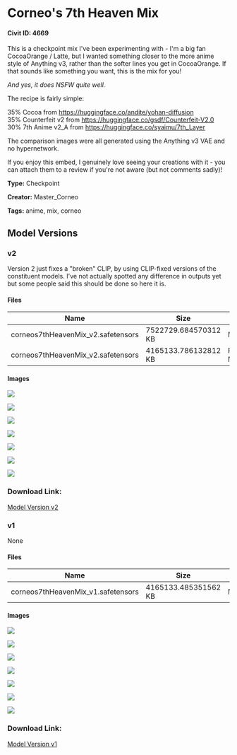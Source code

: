 # Corneo's 7th Heaven Mix

#### Civit ID: 4669

<p>This is a checkpoint mix I've been experimenting with - I'm a big fan CocoaOrange / Latte, but I wanted something closer to the more anime style of Anything v3, rather than the softer lines you get in CocoaOrange. If that sounds like something you want, this is the mix for you!</p><p><em>And yes, it does NSFW quite well.</em></p><p>The recipe is fairly simple:</p><p>35% Cocoa from <a target="_blank" rel="ugc" href="https://huggingface.co/andite/yohan-diffusion">https://huggingface.co/andite/yohan-diffusion</a><br />35% Counterfeit v2 from <a target="_blank" rel="ugc" href="https://huggingface.co/gsdf/Counterfeit-V2.0">https://huggingface.co/gsdf/Counterfeit-V2.0</a><br />30% 7th Anime v2_A from <a target="_blank" rel="ugc" href="https://huggingface.co/syaimu/7th_Layer">https://huggingface.co/syaimu/7th_Layer</a></p><p>The comparison images were all generated using the Anything v3 VAE and no hypernetwork.</p><p>If you enjoy this embed, I genuinely love seeing your creations with it - you can attach them to a review if you're not aware (but not comments sadly)!</p>

**Type:** Checkpoint

**Creator:** Master_Corneo

**Tags:** anime, mix, corneo

## Model Versions

### v2

<p>Version 2 just fixes a "broken" CLIP, by using CLIP-fixed versions of the constituent models. I've not actually spotted any difference in outputs yet but some people said this should be done so here it is.</p>

#### Files

| Name | Size | Type | Format | Download Url | AutoV1 | AutoV2 | SHA256 | CRC32 | BLAKE3 |
| --- | --- | --- | --- | --- | --- | --- | --- | --- | --- |
| corneos7thHeavenMix_v2.safetensors | 7522729.684570312 KB | Model | SafeTensor | https://civitai.com/api/download/models/6878 | E428B1DF | 7FFBD01916 | 7FFBD019163720705DC49B1338EF1B782F9F9ACA48E02B598C8B0DE488AC8519 | AAD7529E | FC1121EB8A031921573990935D11E9C4691B55C6B13514D80D14A91212154549 |
| corneos7thHeavenMix_v2.safetensors | 4165133.786132812 KB | Pruned Model | SafeTensor | https://civitai.com/api/download/models/6878?type=Pruned%20Model&format=SafeTensor&size=pruned&fp=fp16 | 92EE4015 | D1E6B263B6 | D1E6B263B60EB763F576D47CBBF9A51E49011CDF26FAF3155635152C085CA5C2 | 93C1D018 | 2511DAB530C587E4D4857905D2995061EB9B0E40AD06DE9BBDC8BF785312B755 |

#### Images

<p><img src="https://image.civitai.com/xG1nkqKTMzGDvpLrqFT7WA/1936128b-cbba-41e2-c002-0be9e7607e00/width=450/62865.jpeg" /></p>

<p><img src="https://image.civitai.com/xG1nkqKTMzGDvpLrqFT7WA/1f07adad-5a34-4698-dc58-e8e902262a00/width=450/62864.jpeg" /></p>

<p><img src="https://image.civitai.com/xG1nkqKTMzGDvpLrqFT7WA/23a323ab-181e-42ab-5ed4-8a9b332a4900/width=450/62863.jpeg" /></p>

<p><img src="https://image.civitai.com/xG1nkqKTMzGDvpLrqFT7WA/eb40ee57-3cb4-4329-5496-452d0b042600/width=450/62862.jpeg" /></p>

<p><img src="https://image.civitai.com/xG1nkqKTMzGDvpLrqFT7WA/45a3c774-53aa-4586-1c54-e0c085808400/width=450/62861.jpeg" /></p>

<p><img src="https://image.civitai.com/xG1nkqKTMzGDvpLrqFT7WA/30d7605d-c681-43c7-dda5-37ebe4292600/width=450/62860.jpeg" /></p>

<p><img src="https://image.civitai.com/xG1nkqKTMzGDvpLrqFT7WA/d4508883-6c08-4e01-84f3-ea13997bd800/width=450/62859.jpeg" /></p>

### Download Link:

[Model Version v2](https://civitai.com/api/download/models/6878)

### v1

None

#### Files

| Name | Size | Type | Format | Download Url | AutoV1 | AutoV2 | SHA256 | CRC32 | BLAKE3 |
| --- | --- | --- | --- | --- | --- | --- | --- | --- | --- |
| corneos7thHeavenMix_v1.safetensors | 4165133.485351562 KB | Model | SafeTensor | https://civitai.com/api/download/models/5338 | CE2FCCCB | D289DFA4ED | D289DFA4EDC1EFDA1B59A4C1C20D5A4C5869A07322485BC3D4C3B60CC13A79EA | 8CE9D4EE | 0B82AD73432C10C5BB428BE8C544A0BFDF3932F9E2189598CF1AD7E4390F3330 |

#### Images

<p><img src="https://image.civitai.com/xG1nkqKTMzGDvpLrqFT7WA/b3e86971-be44-41b9-af4e-5d1a2004f500/width=450/41508.jpeg" /></p>

<p><img src="https://image.civitai.com/xG1nkqKTMzGDvpLrqFT7WA/af2c5a27-d7c2-4baf-f98d-a3ddfa777500/width=450/41514.jpeg" /></p>

<p><img src="https://image.civitai.com/xG1nkqKTMzGDvpLrqFT7WA/2e2523c2-5e25-48bb-2a9a-0b41bf924800/width=450/41513.jpeg" /></p>

<p><img src="https://image.civitai.com/xG1nkqKTMzGDvpLrqFT7WA/f295e850-ae7e-4aa9-6b86-7162517b7b00/width=450/41512.jpeg" /></p>

<p><img src="https://image.civitai.com/xG1nkqKTMzGDvpLrqFT7WA/77abd41a-1140-44a9-9580-0dd8bd378b00/width=450/41511.jpeg" /></p>

<p><img src="https://image.civitai.com/xG1nkqKTMzGDvpLrqFT7WA/7635b460-c644-40f3-6d54-f02658e8d900/width=450/41510.jpeg" /></p>

<p><img src="https://image.civitai.com/xG1nkqKTMzGDvpLrqFT7WA/97da897f-53c4-446b-588e-fa016132d400/width=450/41509.jpeg" /></p>

### Download Link:

[Model Version v1](https://civitai.com/api/download/models/5338)


